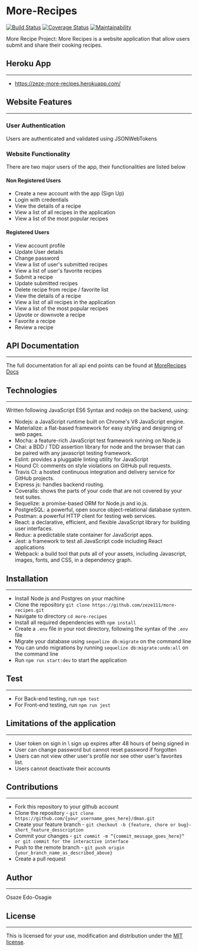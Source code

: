 # More-Recipes
  [![Build Status](https://travis-ci.org/zeze111/more-recipes.svg?branch=develop)](https://travis-ci.org/zeze111/more-recipes)
[![Coverage Status](https://coveralls.io/repos/github/zeze111/more-recipes/badge.svg?branch=develop)](https://coveralls.io/github/zeze111/more-recipes?branch=develop)
[![Maintainability](https://api.codeclimate.com/v1/badges/f665ddbfed3d92bd7fd4/maintainability)](https://codeclimate.com/github/zeze111/more-recipes/maintainability)


More Recipe Project: More Recipes is a website application that allow users submit and share their cooking recipes.

## Heroku App
---
* https://zeze-more-recipes.herokuapp.com/

## Website Features
---
### User Authentication
Users are authenticated and validated using JSONWebTokens

### Website Functionality
There are two major users of the app, their functionalities are listed below

#### Non Registered Users
* Create a new account with the app (Sign Up)
* Login with credentials
* View the details of a recipe
* View a list of all recipes in the application
* View a list of the most popular recipes

#### Registered Users
* View account profile
* Update User details
* Change password
* View a list of user's submitted recipes
* View a list of user's favorite recipes
* Submit a recipe
* Update submitted recipes
* Delete recipe from recipe / favorite list
* View the details of a recipe
* View a list of all recipes in the application
* View a list of the most popular recipes
* Upvote or downvote a recipe
* Favorite a recipe
* Review a recipe

## API Documentation
---
The full documentation for all api end points can be found at [MoreRecipes Docs](https://zeze-more-recipes.herokuapp.com/api-docs)

## Technologies
---
Written following JavaScript ES6 Syntax and nodejs on the backend, using:

* Nodejs: a JavaScript runtime built on Chrome's V8 JavaScript engine.
* Materialize: a flat-based framework for easy styling and designing of web pages.
* Mocha: a feature-rich JavaScript test framework running on Node.js
* Chai: a BDD / TDD assertion library for node and the browser that can be paired with any javascript testing framework.
* Eslint: provides a pluggable linting utility for JavaScript
* Hound CI: comments on style violations on GitHub pull requests.
* Travis CI: a hosted continuous integration and delivery service for GitHub projects.
* Express js: handles backend routing.
* Coveralls: shows the parts of your code that are not covered by your test suites.
* Sequelize: a promise-based ORM for Node.js and io.js.
* PostgreSQL: a powerful, open source object-relational database system.
* Postman:  a powerful HTTP client for testing web services.
* React: a declarative, efficient, and flexible JavaScript library for building user interfaces.
* Redux: a predictable state container for JavaScript apps.
* Jest: a framework to test all JavaScript code including React applications
* Webpack:  a build tool that puts all of your assets, including Javascript, images, fonts, and CSS, in a dependency graph.

## Installation
---
* Install Node js and Postgres on your machine
* Clone the repository `git clone https://github.com/zeze111/more-recipes.git`
* Navigate to directory `cd more-recipes`
* Install all required dependencies with `npm install`
* Create a `.env` file in your root directory, following the syntax of the `.env` file
* Migrate your database using `sequelize db:migrate` on the command line
* You can undo migrations by running `sequelize db:migrate:undo:all` on the command line
* Run `npm run start:dev` to start the application

## Test
---
* For Back-end testing, run `npm test`
* For Front-end testing, run `npm run jest`

## Limitations of the application
---
* User token on sign in \ sign up expires after 48 hours of being signed in
* User can change password but cannot reset password if forgotten
* Users can not view other user's profile nor see other user's favorites list.
* Users cannot deactivate their accounts

## Contributions
---
* Fork this repository to your github account
* Clone the repository - `git clone https://github.com/{your_username_goes_here}/dman.git`
* Create your feature branch - `git checkout -b {feature, chore or bug}-short_feature_desscription`
* Commit your changes - `git commit -m “{commit_message_goes_here}“ or git commit for the interactive interface`
* Push to the remote branch - `git push origin {your_branch_name_as_described_above}`
* Create a pull request

## Author
---
Osaze Edo-Osagie

## License
---
This is licensed for your use, modification and distribution under the [MIT license](https://github.com/zeze111/more-recipes/blob/develop/LICENSE).
